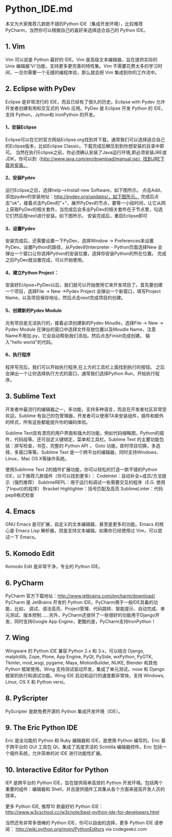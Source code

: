 # Python_IDE.md

本文为大家推荐几款款不错的Python IDE（集成开发环境），比较推荐 PyCharm，当然你可以根据自己的喜好来选择适合自己的 Python IDE。

## 1. Vim
Vim 可以说是 Python 最好的 IDE。Vim 是高级文本编辑器，旨在提供实际的 Unix 编辑器'Vi'功能，支持更多更完善的特性集。Vim 不需要花费太多的学习时间，一旦你需要一个无缝的编程体验，那么就会把 Vim 集成到你的工作流中。

## 2. Eclipse with PyDev
Eclipse 是非常流行的 IDE，而且已经有了很久的历史。Eclipse with Pydev 允许开发者创建有用和交互式的 Web 应用。PyDev 是 Eclipse 开发 Python 的 IDE，支持 Python，Jython和 IronPython 的开发。
#### 1、安装Eclipse
Eclipse可以在它的官方网站Eclipse.org找到并下载，通常我们可以选择适合自己的Eclipse版本，比如Eclipse Classic。下载完成后解压到到你想安装的目录中即可。
当然在执行Eclipse之前，你必须确认安装了Java运行环境,即必须安装JRE或JDK，你可以到（http://www.java.com/en/download/manual.jsp）找到JRE下载并安装。

#### 2、安装Pydev
运行Eclipse之后，选择help-->Install new Software，如下图所示。
点击Add，添加pydev的安装地址：http://pydev.org/updates/，如下图所示。
完成后点击"ok"，接着点击PyDev的"+"，展开PyDev的节点，要等一小段时间，让它从网上获取PyDev的相关套件，当完成后会多出PyDev的相关套件在子节点里，勾选它们然后按next进行安装。如下图所示。
安装完成后，重启Eclipse即可

#### 3、设置Pydev
安装完成后，还需要设置一下PyDev，选择Window -> Preferences来设置PyDev。设置Python的路径，从Pydev的Interpreter - Python页面选择New
会弹出一个窗口让你选择Python的安装位置，选择你安装Python的所在位置。
完成之后PyDev就设置完成，可以开始使用。

#### 4、建立Python Project：
安装好Eclipse+PyDev以后，我们就可以开始使用它来开发项目了。首先要创建一个项目，选择File -> New ->Pydev Project
会弹出一个新窗口，填写Project Name，以及项目保存地址，然后点击next完成项目的创建。

#### 5、创建新的Pydev Module
光有项目是无法执行的，接着必须创建新的Pydev Moudle，选择File -> New -> Pydev Module
在弹出的窗口中选择文件存放位置以及Moudle Name，注意Name不用加.py，它会自动帮助我们添加。然后点击Finish完成创建。
输入"hello world"的代码。

#### 6、执行程序
程序写完后，我们可以开始执行程序,在上方的工具栏上面找到执行的按钮。
之后会弹出一个让你选择执行方式的窗口，通常我们选择Python Run，开始执行程序。

## 3. Sublime Text
开发者中最流行的编辑器之一，多功能，支持多种语言，而且在开发者社区非常受欢迎。Sublime 有自己的包管理器，开发者可以使用TA来安装组件，插件和额外的样式，所有这些都能提升你的编码体验。

Sublime Text具有漂亮的用户界面和强大的功能，例如代码缩略图，Python的插件，代码段等。还可自定义键绑定，菜单和工具栏。Sublime Text 的主要功能包括：拼写检查，书签，完整的 Python API ， Goto 功能，即时项目切换，多选择，多窗口等等。Sublime Text 是一个跨平台的编辑器，同时支持Windows、Linux、Mac OS X等操作系统。

使用Sublinme Text 2的插件扩展功能，你可以轻松的打造一款不错的Python IDE，以下推荐几款插件（你可以找到更多）：
CodeIntel：自动补全+成员/方法提示（强烈推荐）
SublimeREPL：用于运行和调试一些需要交互的程序（E.G. 使用了Input()的程序）
Bracket Highlighter：括号匹配及高亮
SublimeLinter：代码pep8格式检查

## 4. Emacs
GNU Emacs 是可扩展，自定义的文本编辑器，甚至是更多的功能。Emacs 的核心是 Emacs Lisp 解析器，但是支持文本编辑。如果你已经使用过 Vim，可以尝试一下 Emacs。

## 5. Komodo Edit
Komodo Edit 是非常干净，专业的 Python IDE。

## 6. PyCharm
PyCharm 官方下载地址：http://www.jetbrains.com/pycharm/download/
PyCharm 是 JetBrains 开发的 Python IDE。PyCharm用于一般IDE具备的功能，比如， 调试、语法高亮、Project管理、代码跳转、智能提示、自动完成、单元测试、版本控制……另外，PyCharm还提供了一些很好的功能用于Django开发，同时支持Google App Engine，更酷的是，PyCharm支持IronPython！

## 7. Wing
Wingware 的 Python IDE 兼容 Python 2.x 和 3.x，可以结合 Django, matplotlib, Zope, Plone, App Engine, PyQt, PySide, wxPython, PyGTK, Tkinter, mod_wsgi, pygame, Maya, MotionBuilder, NUKE, Blender 和其他 Python 框架使用。Wing 支持测试驱动开发，集成了单元测试，nose 和 Django 框架的执行和调试功能。Wing IDE 启动和运行的速度都非常快，支持 Windows, Linux,  OS X 和 Python versi。

## 8. PyScripter
PyScripter 是款免费开源的 Python 集成开发环境（IDE）。

## 9. The Eric Python IDE
Eric 是全功能的 Python 和 Ruby 编辑器和 IDE，是使用 Python 编写的。Eric 基于跨平台的 GUI 工具包 Qt，集成了高度灵活的 Scintilla 编辑器控件。Eric 包括一个插件系统，允许简单的对 IDE 进行功能性扩展。

## 10. Interactive Editor for Python
IEP 是跨平台的 Python IDE，旨在提供简单高效的 Python 开发环境。包括两个重要的组件：编辑器和 Shell，并且提供插件工具集从各个方面来提高开发人员的效率。

更多 Python IDE, 推荐10 款最好的 Python IDE：
http://www.w3cschool.cc/w3cnote/best-python-ide-for-developers.html

当然还有非常多很棒的 Python IDE，你可以自由的选择，更多 Python IDE 请参阅：
http://wiki.python.org/moin/PythonEditors
via codegeekz.com
